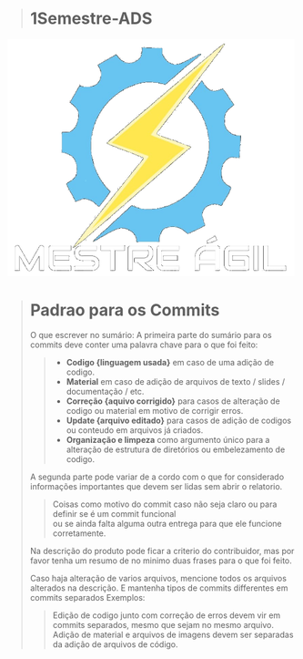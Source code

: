 

> # 1Semestre-ADS

![This is an alt text](app/static/images/logo_transp.png)


> # Padrao para os Commits
>
> O que escrever no sumário:
> A primeira parte do sumário para os commits deve conter uma palavra chave para o que foi feito:
>
>> - **Codigo {linguagem usada}** em caso de uma adição de codigo.
>> - **Material** em caso de adição de arquivos de texto / slides / documentação / etc.
>> - **Correção {aquivo corrigido}** para casos de alteração de codigo ou material em motivo de corrigir erros.
>> - **Update {arquivo editado}** para casos de adição de codigos ou conteudo em arquivos já criados.
>> - **Organização e limpeza** como argumento único para a alteração de estrutura de diretórios ou embelezamento de codigo.
>
> A segunda parte pode variar de a cordo com o que for considerado informações importantes que devem ser lidas sem abrir o relatorio.
>
>> Coisas como motivo do commit caso não seja claro ou para definir se é um commit funcional  
>> ou se ainda falta alguma outra entrega para que ele funcione corretamente.
>
> Na descrição do produto pode ficar a criterio do contribuidor, mas por favor tenha um resumo de no minimo duas frases para o que foi feito.
>
> Caso haja alteração de varios arquivos, mencione todos os arquivos alterados na descrição. E mantenha tipos de commits differentes em commits separados
> Exemplos:
>
>> Edição de codigo junto com correção de erros devem vir em commits separados, mesmo que sejam no mesmo arquivo.
>> Adição de material e arquivos de imagens devem ser separadas da adição de arquivos de código.
